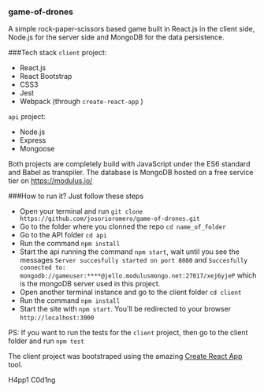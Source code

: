 ### game-of-drones

A simple rock-paper-scissors based game built in React.js in the client side,
Node.js for the server side and MongoDB for the data persistence.

###Tech stack
`client` project:
* React.js
* React Bootstrap
* CSS3
* Jest
* Webpack (through `create-react-app` )

`api` project:
* Node.js
* Express
* Mongoose

Both projects are completely build with JavaScript under the ES6 standard and Babel as transpiler.
The database is MongoDB hosted on a free service tier on https://modulus.io/

###How to run it?
Just follow these steps

* Open your terminal and run `git clone https://github.com/josorioromero/game-of-drones.git`
* Go to the folder where you clonned the repo `cd name_of_folder`
* Go to the API folder `cd api`
* Run the command `npm install`
* Start the api running the command `npm start`, wait until you see the messages `Server succesfully started on port 8080` and `Succesfully connected to: mongodb://gameuser:****@jello.modulusmongo.net:27017/xej6yjeP` which is the mongoDB server used in this project.
* Open another terminal instance and go to the client folder `cd client`
* Run the command `npm install`
* Start the site with `npm start`. You'll be redirected to your browser `http://localhost:3000`

PS: If you want to run the tests for the `client` project, then go to the client folder and run `npm test`

The client project was bootstraped using the amazing [Create React App](https://github.com/facebookincubator/create-react-app) tool.

H4pp1 C0d1ng
